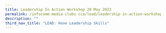 ```yaml
---
title: Leadership In Action Workshop 20 May 2023
permalink: /infocomm-media-clubs-cca/lead/leadership-in-action-workshop/
description: ""
third_nav_title: "LEAD: Hone Leadership Skills"
---
```

